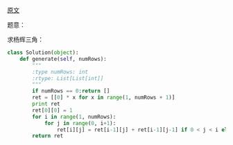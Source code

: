 [原文](https://leetcode.com/problems/pascals-triangle/)

题意：

求杨辉三角：

```Python
class Solution(object):
    def generate(self, numRows):
        """
        :type numRows: int
        :rtype: List[List[int]]
        """
        if numRows == 0:return []
        ret = [[0] * x for x in range(1, numRows + 1)]
        print ret
        ret[0][0] = 1
        for i in range(1, numRows):
            for j in range(0, i+1):
                ret[i][j] = ret[i-1][j] + ret[i-1][j-1] if 0 < j < i else 1
        return ret
```